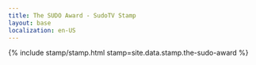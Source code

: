 ```yaml
---
title: The SUDO Award - SudoTV Stamp
layout: base
localization: en-US
---
```


{% include stamp/stamp.html
    stamp=site.data.stamp.the-sudo-award
%}